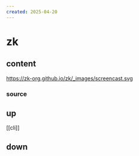 ```yaml
---
created: 2025-04-20
---
```


# zk

## content

https://zk-org.github.io/zk/_images/screencast.svg

### source

## up

[[cli]]

## down

